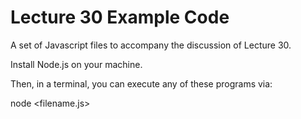 # Lecture 30 Example Code

A set of Javascript files to accompany the discussion of Lecture 30.

Install Node.js on your machine.

Then, in a terminal, you can execute any of these programs via:

   node <filename.js>
